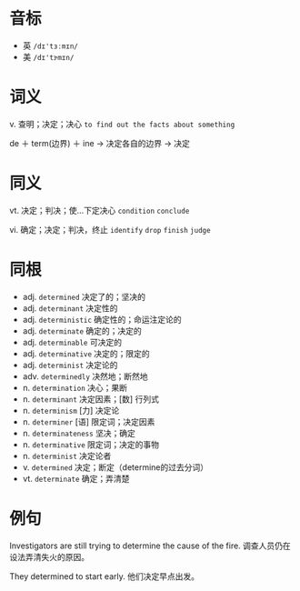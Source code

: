 # 音标

- 英 `/dɪ'tɜːmɪn/`
- 美 `/dɪ'tɝmɪn/`

# 词义

v. 查明；决定；决心
`to find out the facts about something`



de ＋ term(边界) ＋ ine → 决定各自的边界 → 决定

# 同义

vt. 决定；判决；使…下定决心
`condition` `conclude`

vi. 确定；决定；判决，终止
`identify` `drop` `finish` `judge`

# 同根

- adj. `determined` 决定了的；坚决的
- adj. `determinant` 决定性的
- adj. `deterministic` 确定性的；命运注定论的
- adj. `determinate` 确定的；决定的
- adj. `determinable` 可决定的
- adj. `determinative` 决定的；限定的
- adj. `determinist` 决定论的
- adv. `determinedly` 决然地；断然地
- n. `determination` 决心；果断
- n. `determinant` 决定因素；[数] 行列式
- n. `determinism` [力] 决定论
- n. `determiner` [语] 限定词；决定因素
- n. `determinateness` 坚决；确定
- n. `determinative` 限定词；决定的事物
- n. `determinist` 决定论者
- v. `determined` 决定；断定（determine的过去分词）
- vt. `determinate` 确定；弄清楚

# 例句

Investigators are still trying to determine the cause of the fire.
调查人员仍在设法弄清失火的原因。

They determined to start early.
他们决定早点出发。


